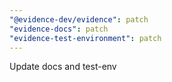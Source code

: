 ```yaml
---
"@evidence-dev/evidence": patch
"evidence-docs": patch
"evidence-test-environment": patch
---
```


Update docs and test-env
